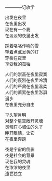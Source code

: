 

————记放学  
  
出发在夜里  
在夜里出发  
现在有一个我  
在淡淡的夜里出发  
  
踩着咯咯作响的雪  
望着点点发黄的灯  
穿梭在夜里  
享受我的孤独  
  
人们的崇高在夜里寂寞  
人们的轰烈在夜里冷清  
人们的严肃在夜里温柔  
人们的萧索在夜里澎湃  
漫步  
在夜里充分自由  
  
举头望月明  
对整个星空敞开灵魂  
灵魂在心城住的久了  
睁开眼睛，让它  
在夜里奔跑  
  
夜是宇宙的倒影  
夜是社会的背景  
现在我的灵魂  
在浓浓的夜里  
遗世独立
